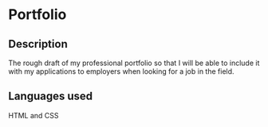 # Portfolio

## Description
The rough draft of my professional portfolio so that I will be able to include it with my applications to employers when looking for a job in the field. 

## Languages used
HTML and CSS

